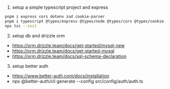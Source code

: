 1. setup a simple typescript project and express

```bash
pnpm i express cors dotenv zod cookie-parser
pnpm i typescript @types/express @types/node @types/cors @types/cookie-parser cross-env prettier tsx  -D
npx tsc --init

```

2. setup db and drizzle orm

- https://orm.drizzle.team/docs/get-started/mysql-new
- https://orm.drizzle.team/docs/get-started-mysql
- https://orm.drizzle.team/docs/sql-schema-declaration

3. setup better auth

- https://www.better-auth.com/docs/installation
- npx @better-auth/cli generate --config src/config/auth/auth.ts

<!-- how to assign the points automatically -->

